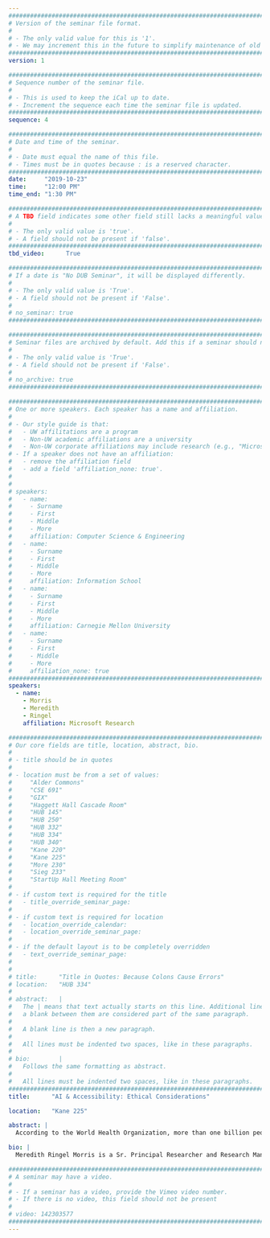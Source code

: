 ```yaml
---
################################################################################
# Version of the seminar file format.
#
# - The only valid value for this is '1'.
# - We may increment this in the future to simplify maintenance of old seminars.
################################################################################
version: 1

################################################################################
# Sequence number of the seminar file.
#
# - This is used to keep the iCal up to date.
# - Increment the sequence each time the seminar file is updated.
################################################################################
sequence: 4

################################################################################
# Date and time of the seminar.
#
# - Date must equal the name of this file.
# - Times must be in quotes because : is a reserved character.
################################################################################
date:     "2019-10-23"
time:     "12:00 PM"
time_end: "1:30 PM"

################################################################################
# A TBD field indicates some other field still lacks a meaningful value.
#
# - The only valid value is 'true'.
# - A field should not be present if 'false'.
################################################################################
tbd_video:      True

################################################################################
# If a date is "No DUB Seminar", it will be displayed differently.
#
# - The only valid value is 'True'.
# - A field should not be present if 'False'.
#
# no_seminar: true
################################################################################

################################################################################
# Seminar files are archived by default. Add this if a seminar should not be.
#
# - The only valid value is 'True'.
# - A field should not be present if 'False'.
#
# no_archive: true
################################################################################

################################################################################
# One or more speakers. Each speaker has a name and affiliation.
#
# - Our style guide is that:
#   - UW affilitations are a program
#   - Non-UW academic affiliations are a university
#   - Non-UW corporate affiliations may include research (e.g., "Microsoft Research")
# - If a speaker does not have an affiliation:
#   - remove the affiliation field
#   - add a field 'affiliation_none: true'.
#
#
# speakers:
#   - name: 
#     - Surname
#     - First
#     - Middle
#     - More
#     affiliation: Computer Science & Engineering 
#   - name: 
#     - Surname
#     - First
#     - Middle
#     - More
#     affiliation: Information School 
#   - name: 
#     - Surname
#     - First
#     - Middle
#     - More
#     affiliation: Carnegie Mellon University 
#   - name:
#     - Surname
#     - First
#     - Middle
#     - More
#     affiliation_none: true
################################################################################
speakers:
  - name:
    - Morris
    - Meredith
    - Ringel
    affiliation: Microsoft Research

################################################################################
# Our core fields are title, location, abstract, bio.
#
# - title should be in quotes
#
# - location must be from a set of values:
#     "Alder Commons"
#     "CSE 691"
#     "GIX"
#     "Haggett Hall Cascade Room"
#     "HUB 145"
#     "HUB 250"
#     "HUB 332"
#     "HUB 334"
#     "HUB 340"
#     "Kane 220"
#     "Kane 225"
#     "More 230"
#     "Sieg 233"
#     "StartUp Hall Meeting Room"
#
# - if custom text is required for the title
#   - title_override_seminar_page:
#
# - if custom text is required for location
#   - location_override_calendar:
#   - location_override_seminar_page:
#
# - if the default layout is to be completely overridden
#   - text_override_seminar_page:
#
#
# title:      "Title in Quotes: Because Colons Cause Errors"
# location:   "HUB 334"
#
# abstract:   |
#   The | means that text actually starts on this line. Additional lines without
#   a blank between them are considered part of the same paragraph.
#
#   A blank line is then a new paragraph.
#
#   All lines must be indented two spaces, like in these paragraphs.
#
# bio:        |
#   Follows the same formatting as abstract.
#
#   All lines must be indented two spaces, like in these paragraphs.
################################################################################
title:      "AI & Accessibility: Ethical Considerations"

location:   "Kane 225"

abstract: |
  According to the World Health Organization, more than one billion people worldwide have disabilities. The field of disability studies defines disability through a social lens, which considers people disabled to the extent that society creates accessibility barriers. AI technologies offer the possibility of removing many accessibility barriers. For example, computer vision might give people who are blind a better sense of the visual world, speech recognition and translation technologies might offer real-time captioning for people who are hard of hearing, and new robotic systems might augment the capabilities of people with mobility restrictions. Considering the needs of users with disabilities can help technologists identify high-impact challenges whose solutions can advance the state of AI for all users. At the same time, ethical challenges such as inclusion, bias, privacy, error, expectation setting, simulated data, and social acceptability must be considered. In this lecture, I will define these seven challenges, provide examples of how they relate to AI for Accessibility technologies, and discuss future considerations in this space.

bio: |
  Meredith Ringel Morris is a Sr. Principal Researcher and Research Manager at Microsoft Research; she is also an affiliate Professor at the University of Washington in the School of Computer Science and Engineering and in the Information School. Dr. Morris leads MSR’s Ability team, which conducts research in HCI and AI with the goal of developing innovative technologies that extend the capabilities of and enhance quality of life for people with disabilities. She is an internationally-recognized expert in Human-Computer Interaction, and has conducted foundational research in several areas including gesture design, social search, and accessibility. She has served as the general chair for ACM’s CSCW conference, and has previously served as Technical Program Chair of the CHI, CSCW, ASSETS, and Interactive Tabletops & Surfaces conferences. Dr. Morris is a past member of the TOCHI editorial board and of the CSCW and CHI steering committees. She has been recognized as one of Technology Review’s “35 under 35” for her work on collaborative web search, and was named an ACM Distinguished Scientist for her contributions to HCI research. She is the author of more than 100 peer-reviewed research articles, many of which have been recognized with best paper awards; her publications are available at http://aka.ms/merrie. Dr. Morris earned her Sc.B. in computer science from Brown University, and her M.S. and Ph.D. in computer science from Stanford University.

################################################################################
# A seminar may have a video.
#
# - If a seminar has a video, provide the Vimeo video number.
# - If there is no video, this field should not be present
#
# video: 142303577
################################################################################
---
```

